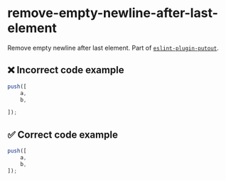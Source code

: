 # remove-empty-newline-after-last-element

Remove empty newline after last element.
Part of [`eslint-plugin-putout`](https://github.com/coderaiser/putout/tree/master/packages/eslint-plugin-putout#rules).

## ❌ Incorrect code example

```js
push([
    a,
    b,

]);
```

## ✅ Correct code example

```js
push([
    a,
    b,
]);
```
